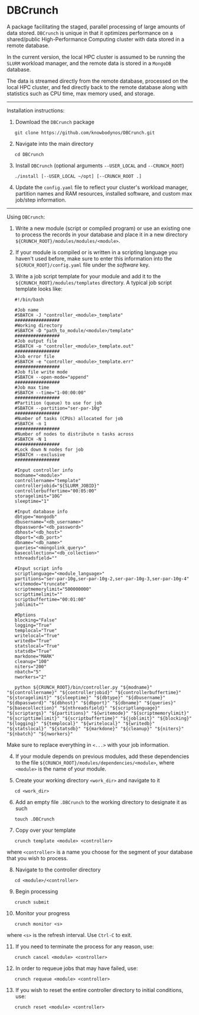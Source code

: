 # DBCrunch
A package facilitating the staged, parallel processing of large amounts of data stored. `DBCrunch` is unique in that it optimizes performance on a shared/public High-Performance Computing cluster with data stored in a remote database.

In the current version, the local HPC cluster is assumed to be running the `SLURM` workload manager, and the remote data is stored in a `MongoDB` database.

The data is streamed directly from the remote database, processed on the local HPC cluster, and fed directly back to the remote database along with statistics such as CPU time, max memory used, and storage.

------------------------------------------------------------------------------------------------------------

Installation instructions:

1) Download the `DBCrunch` package

```
   git clone https://github.com/knowbodynos/DBCrunch.git
```

2) Navigate into the main directory

```
   cd DBCrunch
```

3) Install `DBCrunch` (optional arguments `--USER_LOCAL` and `--CRUNCH_ROOT`)

```
   ./install [--USER_LOCAL ~/opt] [--CRUNCH_ROOT .]
```

4) Update the `config.yaml` file to reflect your cluster's workload manager, partition names and RAM resources, installed software, and custom max job/step information.

------------------------------------------------------------------------------------------------------------

Using `DBCrunch`:

1) Write a new module (script or compiled program) or use an existing one to process the records in your database and place it in a new directory `${CRUNCH_ROOT}/modules/modules/<module>`.

2) If your module is compiled or is written in a scripting language you haven't used before, make sure to enter this information into the `${CRUCH_ROOT}/config.yaml` file under the *software* key.

3) Write a job script template for your module and add it to the `${CRUNCH_ROOT}/modules/templates` directory. A typical job script template looks like:

```
   #!/bin/bash
   
   #Job name
   #SBATCH -J "controller_<module>_template"
   #################
   #Working directory
   #SBATCH -D "path_to_module/<module>/template"
   #################
   #Job output file
   #SBATCH -o "controller_<module>_template.out"
   #################
   #Job error file
   #SBATCH -e "controller_<module>_template.err"
   #################
   #Job file write mode
   #SBATCH --open-mode="append"
   #################
   #Job max time
   #SBATCH --time="1-00:00:00"
   #################
   #Partition (queue) to use for job
   #SBATCH --partition="ser-par-10g"
   #################
   #Number of tasks (CPUs) allocated for job
   #SBATCH -n 1
   #################
   #Number of nodes to distribute n tasks across
   #SBATCH -N 1
   #################
   #Lock down N nodes for job
   #SBATCH --exclusive
   #################
    
   #Input controller info
   modname="<module>"
   controllername="template"
   controllerjobid="${SLURM_JOBID}"
   controllerbuffertime="00:05:00"
   storagelimit="10G"
   sleeptime="1"

   #Input database info
   dbtype="mongodb"
   dbusername="<db_username>"
   dbpassword="<db_password>"
   dbhost="<db_host>"
   dbport="<db_port>"
   dbname="<db_name>"
   queries="<mongolink_query>"
   basecollection="<db_collection>"
   nthreadsfield=""
    
   #Input script info
   scriptlanguage="<module_language>"
   partitions="ser-par-10g,ser-par-10g-2,ser-par-10g-3,ser-par-10g-4"
   writemode="truncate"
   scriptmemorylimit="500000000"
   scripttimelimit=""
   scriptbuffertime="00:01:00"
   joblimit=""
    
   #Options
   blocking="False"
   logging="True"
   templocal="True"
   writelocal="True"
   writedb="True"
   statslocal="True"
   statsdb="True"
   markdone="MARK"
   cleanup="100"
   niters="200"
   nbatch="5"
   nworkers="2"
    
   python ${CRUNCH_ROOT}/bin/controller.py "${modname}" "${controllername}" "${controllerjobid}" "${controllerbuffertime}" "${storagelimit}" "${sleeptime}" "${dbtype}" "${dbusername}" "${dbpassword}" "${dbhost}" "${dbport}" "${dbname}" "${queries}" "${basecollection}" "${nthreadsfield}" "${scriptlanguage}" "${scriptargs}" "${partitions}" "${writemode}" "${scriptmemorylimit}" "${scripttimelimit}" "${scriptbuffertime}" "${joblimit}" "${blocking}" "${logging}" "${templocal}" "${writelocal}" "${writedb}" "${statslocal}" "${statsdb}" "${markdone}" "${cleanup}" "${niters}" "${nbatch}" "${nworkers}"
```

Make sure to replace everything in `<...>` with your job information.

4) If your module depends on previous modules, add these dependencies to the file `${CRUNCH_ROOT}/modules/dependencies/<module>`, where `<module>` is the name of your module.

5) Create your working directory `<work_dir>` and navigate to it

```
   cd <work_dir>
```

6) Add an empty file `.DBCrunch` to the working directory to designate it as such

```
   touch .DBCrunch
```

7) Copy over your template

```
   crunch template <module> <controller>
```

where `<controller>` is a name you choose for the segment of your database that you wish to process.

8) Navigate to the controller directory

```
   cd <module>/<controller>
```

9) Begin processing

```
   crunch submit
```

10) Monitor your progress

```
   crunch monitor <s>
```

where `<s>` is the refresh interval. Use `Ctrl-C` to exit.

11) If you need to terminate the process for any reason, use:

```
   crunch cancel <module> <controller>
```

12) In order to requeue jobs that may have failed, use:

```
   crunch requeue <module> <controller>
```

13) If you wish to reset the entire controller directory to initial conditions, use:

```
   crunch reset <module> <controller>
```